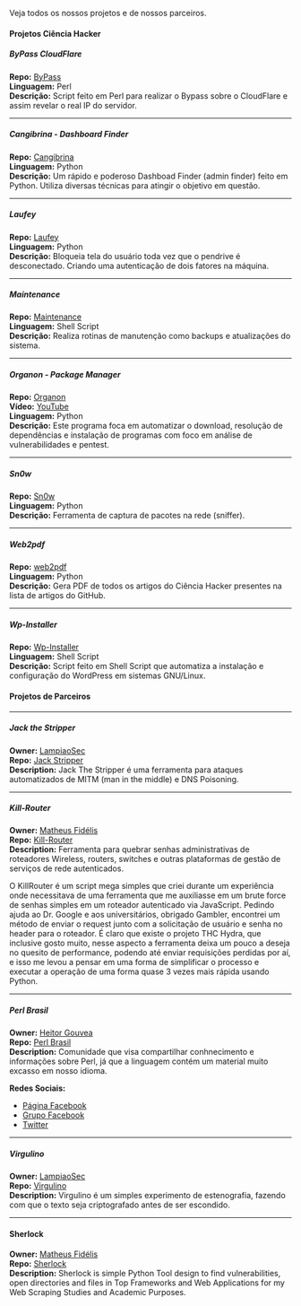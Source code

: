 Veja todos os nossos projetos e de nossos parceiros.  

#### Projetos Ciência Hacker

##### ByPass CloudFlare  
**Repo:** [ByPass](https://github.com/HackerOrientado/BypassCF)  
**Linguagem:** Perl  
**Descrição:**
Script feito em Perl para realizar o Bypass sobre o CloudFlare e assim revelar o real IP do servidor.  

- - -
##### Cangibrina - Dashboard Finder  
**Repo:** [Cangibrina](https://github.com/fnk0c/cangibrina)  
**Linguagem:** Python  
**Descrição:**
Um rápido e poderoso Dashboad Finder (admin finder) feito em Python. Utiliza diversas técnicas para atingir o objetivo em questão.  

- - -
##### Laufey  
**Repo:** [Laufey](https://github.com/fnk0c/laufey)  
**Linguagem:** Python  
**Descrição:**
Bloqueia tela do usuário toda vez que o pendrive é desconectado. Criando uma autenticação de dois fatores na máquina.  

- - -
##### Maintenance
**Repo:** [Maintenance](https://github.com/fnk0c/maintenance)  
**Linguagem:** Shell Script  
**Descrição:**
Realiza rotinas de manutenção como backups e atualizações do sistema.  

- - -
##### Organon - Package Manager  
**Repo:** [Organon](https://github.com/fnk0c/organon)  
**Vídeo:** [YouTube](https://www.youtube.com/watch?v=lpPauu2uY4E)  
**Linguagem:** Python  
**Descrição:**
Este programa foca em automatizar o download, resolução de dependências e instalação de programas com foco em análise de vulnerabilidades e pentest.  

- - -
##### Sn0w  
**Repo:** [Sn0w](https://github.com/54l0m0n/Sn0w)  
**Linguagem:** Python  
**Descrição:**
Ferramenta de captura de pacotes na rede (sniffer). 

- - -
##### Web2pdf  
**Repo:** [web2pdf](https://github.com/fnk0c/web2pdf)   
**Linguagem:** Python  
**Descrição:**
Gera PDF de todos os artigos do Ciência Hacker presentes na lista de artigos do GitHub.   

- - -
##### Wp-Installer  
**Repo:** [Wp-Installer](https://github.com/fnk0c/wp-installer)   
**Linguagem:** Shell Script  
**Descrição:**
Script feito em Shell Script que automatiza a instalação e configuração do WordPress em sistemas GNU/Linux.  

#### Projetos de Parceiros  

- - -
##### Jack the Stripper  
**Owner:** [LampiaoSec](https://github.com/lampiaosec)  
**Repo:** [Jack Stripper](https://github.com/lampiaosec/jackthestripper)  
**Description:**
Jack The Stripper é uma ferramenta para ataques automatizados de MITM (man in the middle) e DNS Poisoning.  

- - -
##### Kill-Router
**Owner:** [Matheus Fidélis](https://github.com/msfidelis)  
**Repo:** [Kill-Router](https://github.com/msfidelis/Kill-Router-)  
**Description:**
Ferramenta para quebrar senhas administrativas de roteadores Wireless, routers, switches e outras plataformas de gestão de serviços de rede autenticados.

O KillRouter é um script mega simples que criei durante um experiência onde necessitava de uma ferramenta que me auxiliasse em um brute force de senhas simples em um roteador autenticado via JavaScript. Pedindo ajuda ao Dr. Google e aos universitários, obrigado Gambler, encontrei um método de enviar o request junto com a solicitação de usuário e senha no header para o roteador. É claro que existe o projeto THC Hydra, que inclusive gosto muito, nesse aspecto a ferramenta deixa um pouco a deseja no quesito de performance, podendo até enviar requisições perdidas por aí, e isso me levou a pensar em uma forma de simplificar o processo e executar a operação de uma forma quase 3 vezes mais rápida usando Python.

- - -
##### Perl Brasil  
**Owner:** [Heitor Gouvea](https://github.com/HeitorG)  
**Repo:** [Perl Brasil](https://github.com/HeitorG/Perl-Brasil)  
**Description:** 
Comunidade que visa compartilhar conhnecimento e informações sobre Perl, já que a linguagem contém um material muito excasso em nosso idioma.  

**Redes Sociais:**  

* [Página Facebook](https://www.facebook.com/PerlBrOficial)
* [Grupo Facebook](https://www.facebook.com/groups/PerlBrasilOficial/)
* [Twitter](https://twitter.com/Perl_Brasil)   

- - -
##### Virgulino  
**Owner:** [LampiaoSec](https://github.com/lampiaosec)  
**Repo:** [Virgulino](https://github.com/lampiaosec/virgulino)  
**Description:** 
Virgulino é um simples experimento de estenografia, fazendo com que o texto seja criptografado antes de ser escondido.  

- - -
#### Sherlock ####
**Owner:** [Matheus Fidélis](https://github.com/msfidelis)  
**Repo:** [Sherlock](https://github.com/msfidelis/Sherlock)  
**Description:**
Sherlock is simple Python Tool design to find vulnerabilities, open directories and files in 
Top Frameworks and Web Applications for my Web Scraping Studies and Academic Purposes.
